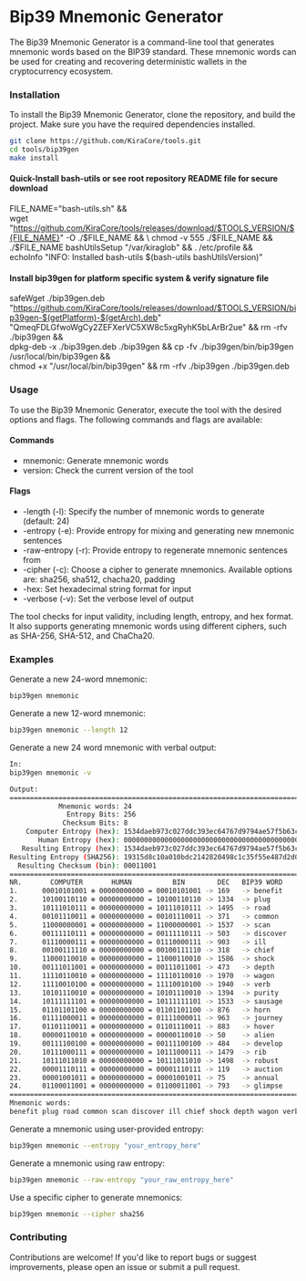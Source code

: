 # Bip39 Mnemonic Generator

The Bip39 Mnemonic Generator is a command-line tool that generates mnemonic words based on the BIP39 standard. These mnemonic words can be used for creating and recovering deterministic wallets in the cryptocurrency ecosystem.

### Installation

To install the Bip39 Mnemonic Generator, clone the repository, and build the project. Make sure you have the required dependencies installed.

```bash
git clone https://github.com/KiraCore/tools.git
cd tools/bip39gen
make install
```

#### Quick-Install bash-utils or see root repository README file for secure download
FILE_NAME="bash-utils.sh" && \
 wget "https://github.com/KiraCore/tools/releases/download/$TOOLS_VERSION/${FILE_NAME}" -O ./$FILE_NAME && \
 chmod -v 555 ./$FILE_NAME && ./$FILE_NAME bashUtilsSetup "/var/kiraglob" && . /etc/profile && \
 echoInfo "INFO: Installed bash-utils $(bash-utils bashUtilsVersion)"

#### Install bip39gen for platform specific system & verify signature file
safeWget ./bip39gen.deb \
 "https://github.com/KiraCore/tools/releases/download/$TOOLS_VERSION/bip39gen-$(getPlatform)-$(getArch).deb" \
 "QmeqFDLGfwoWgCy2ZEFXerVC5XW8c5xgRyhK5bLArBr2ue" && rm -rfv ./bip39gen && \
 dpkg-deb -x ./bip39gen.deb ./bip39gen && cp -fv ./bip39gen/bin/bip39gen /usr/local/bin/bip39gen && \
 chmod +x "/usr/local/bin/bip39gen" && rm -rfv ./bip39gen ./bip39gen.deb


### Usage

To use the Bip39 Mnemonic Generator, execute the tool with the desired options and flags. The following commands and flags are available:

#### Commands

- mnemonic: Generate mnemonic words
- version: Check the current version of the tool

#### Flags
- -length (-l):       Specify the number of mnemonic words to generate (default: 24)
- -entropy (-e):      Provide entropy for mixing and generating new mnemonic sentences
- -raw-entropy (-r):  Provide entropy to regenerate mnemonic sentences from
- -cipher (-c):       Choose a cipher to generate mnemonics. Available options are: sha256, sha512, chacha20, padding
- -hex:               Set hexadecimal string format for input
- -verbose (-v):      Set the verbose level of output

The tool checks for input validity, including length, entropy, and hex format. It also supports generating mnemonic words using different ciphers, such as SHA-256, SHA-512, and ChaCha20.

### Examples

Generate a new 24-word mnemonic:

```bash
bip39gen mnemonic
```

Generate a new 12-word mnemonic:

```bash
bip39gen mnemonic --length 12
```

Generate a new 24 word mnemonic with verbal output:

```bash
In: 
bip39gen mnemonic -v

Output:
============================================================================================
            Mnemonic words: 24
              Entropy Bits: 256
             Checksum Bits: 8
    Computer Entropy (hex): 1534daeb973c027ddc393ec64767d9794ae57f5b63c36e60c8f25c7bb41dc25b
       Human Entropy (hex): 0000000000000000000000000000000000000000000000000000000000000000
   Resulting Entropy (hex): 1534daeb973c027ddc393ec64767d9794ae57f5b63c36e60c8f25c7bb41dc25b
Resulting Entropy (SHA256): 19315d8c10a010bdc2142820498c1c35f55e487d2d09f8caefe28f8f93ea0fe4
  Resulting Checksum (bin): 00011001
============================================================================================
NR.       COMPUTER       HUMAN          BIN        DEC   BIP39 WORD
1.      00010101001 ⊕ 00000000000 = 00010101001 -> 169   -> benefit
2.      10100110110 ⊕ 00000000000 = 10100110110 -> 1334  -> plug
3.      10111010111 ⊕ 00000000000 = 10111010111 -> 1495  -> road
4.      00101110011 ⊕ 00000000000 = 00101110011 -> 371   -> common
5.      11000000001 ⊕ 00000000000 = 11000000001 -> 1537  -> scan
6.      00111110111 ⊕ 00000000000 = 00111110111 -> 503   -> discover
7.      01110000111 ⊕ 00000000000 = 01110000111 -> 903   -> ill
8.      00100111110 ⊕ 00000000000 = 00100111110 -> 318   -> chief
9.      11000110010 ⊕ 00000000000 = 11000110010 -> 1586  -> shock
10.     00111011001 ⊕ 00000000000 = 00111011001 -> 473   -> depth
11.     11110110010 ⊕ 00000000000 = 11110110010 -> 1970  -> wagon
12.     11110010100 ⊕ 00000000000 = 11110010100 -> 1940  -> verb
13.     10101110010 ⊕ 00000000000 = 10101110010 -> 1394  -> purity
14.     10111111101 ⊕ 00000000000 = 10111111101 -> 1533  -> sausage
15.     01101101100 ⊕ 00000000000 = 01101101100 -> 876   -> horn
16.     01111000011 ⊕ 00000000000 = 01111000011 -> 963   -> journey
17.     01101110011 ⊕ 00000000000 = 01101110011 -> 883   -> hover
18.     00000110010 ⊕ 00000000000 = 00000110010 -> 50    -> alien
19.     00111100100 ⊕ 00000000000 = 00111100100 -> 484   -> develop
20.     10111000111 ⊕ 00000000000 = 10111000111 -> 1479  -> rib
21.     10111011010 ⊕ 00000000000 = 10111011010 -> 1498  -> robust
22.     00001110111 ⊕ 00000000000 = 00001110111 -> 119   -> auction
23.     00001001011 ⊕ 00000000000 = 00001001011 -> 75    -> annual
24.     01100011001 ⊕ 00000000000 = 01100011001 -> 793   -> glimpse
============================================================================================
Mnemonic words: 
benefit plug road common scan discover ill chief shock depth wagon verb purity sausage horn journey hover alien develop rib robust auction annual glimpse
```

Generate a mnemonic using user-provided entropy:

```bash
bip39gen mnemonic --entropy "your_entropy_here"
```

Generate a mnemonic using raw entropy:

```bash
bip39gen mnemonic --raw-entropy "your_raw_entropy_here"
```

Use a specific cipher to generate mnemonics:

```bash
bip39gen mnemonic --cipher sha256
```

### Contributing

Contributions are welcome! If you'd like to report bugs or suggest improvements, please open an issue or submit a pull request.

